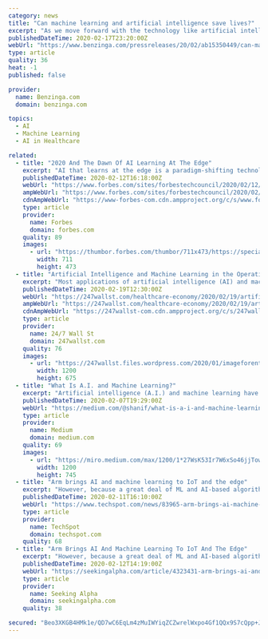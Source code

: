 ```yaml
---
category: news
title: "Can machine learning and artificial intelligence save lives?"
excerpt: "As we move forward with the technology like artificial intelligence and machine learning, we can only access its true power for good through the skills of talented programmers, working in cooperation with medical professionals."
publishedDateTime: 2020-02-17T23:20:00Z
webUrl: "https://www.benzinga.com/pressreleases/20/02/ab15350449/can-machine-learning-and-artificial-intelligence-save-lives"
type: article
quality: 36
heat: -1
published: false

provider:
  name: Benzinga.com
  domain: benzinga.com

topics:
  - AI
  - Machine Learning
  - AI in Healthcare

related:
  - title: "2020 And The Dawn Of AI Learning At The Edge"
    excerpt: "AI that learns at the edge is a paradigm-shifting technology that will finally empower AI to truly serve its purpose."
    publishedDateTime: 2020-02-12T16:18:00Z
    webUrl: "https://www.forbes.com/sites/forbestechcouncil/2020/02/12/2020-and-the-dawn-of-ai-learning-at-the-edge/"
    ampWebUrl: "https://www.forbes.com/sites/forbestechcouncil/2020/02/12/2020-and-the-dawn-of-ai-learning-at-the-edge/amp/"
    cdnAmpWebUrl: "https://www-forbes-com.cdn.ampproject.org/c/s/www.forbes.com/sites/forbestechcouncil/2020/02/12/2020-and-the-dawn-of-ai-learning-at-the-edge/amp/"
    type: article
    provider:
      name: Forbes
      domain: forbes.com
    quality: 89
    images:
      - url: "https://thumbor.forbes.com/thumbor/711x473/https://specials-images.forbesimg.com/dam/imageserve/593333566/960x0.jpg?fit=scale"
        width: 711
        height: 473
  - title: "Artificial Intelligence and Machine Learning in the Operating Room"
    excerpt: "Most applications of artificial intelligence (AI) and machine learning technology provide only data to physicians, leaving the doctors to form a judgment on how to proceed. Because AI doesn’t actually perform any procedure or prescribe a course of medication, the software that diagnoses health problems does not have to pass a randomized ..."
    publishedDateTime: 2020-02-19T12:30:00Z
    webUrl: "https://247wallst.com/healthcare-economy/2020/02/19/artificial-intelligence-and-machine-learning-in-the-operating-room/"
    ampWebUrl: "https://247wallst.com/healthcare-economy/2020/02/19/artificial-intelligence-and-machine-learning-in-the-operating-room/amp/"
    cdnAmpWebUrl: "https://247wallst-com.cdn.ampproject.org/c/s/247wallst.com/healthcare-economy/2020/02/19/artificial-intelligence-and-machine-learning-in-the-operating-room/amp/"
    type: article
    provider:
      name: 24/7 Wall St
      domain: 247wallst.com
    quality: 76
    images:
      - url: "https://247wallst.files.wordpress.com/2020/01/imageforentry19-gsk.jpg?w=1200"
        width: 1200
        height: 675
  - title: "What Is A.I. and Machine Learning?"
    excerpt: "Artificial intelligence (A.I.) and machine learning have seen a recent resurgence due to advancements in computing power A.I. is an area of R&D that focuses on getting machines to act rationally and autonomously. Machine learning is a subset of A.I. that leverages applied math to find patterns in data Machine learning is composed of three ..."
    publishedDateTime: 2020-02-07T19:29:00Z
    webUrl: "https://medium.com/@shanif/what-is-a-i-and-machine-learning-58cd0f46d9eb"
    type: article
    provider:
      name: Medium
      domain: medium.com
    quality: 69
    images:
      - url: "https://miro.medium.com/max/1200/1*27WsK53Ir7W6xSo46jjTow.jpeg"
        width: 1200
        height: 745
  - title: "Arm brings AI and machine learning to IoT and the edge"
    excerpt: "However, because a great deal of ML and AI-based algorithm work is being created in frameworks, such as TensorFlow, the company is also bringing support for its new IP designs into TensorFlow Lite Micro, which is optimized for the types of smaller devices for which these new chips are intended. In addition to software, there are several ..."
    publishedDateTime: 2020-02-11T16:10:00Z
    webUrl: "https://www.techspot.com/news/83965-arm-brings-ai-machine-learning-iot-edge.html"
    type: article
    provider:
      name: TechSpot
      domain: techspot.com
    quality: 68
  - title: "Arm Brings AI And Machine Learning To IoT And The Edge"
    excerpt: "However, because a great deal of ML and AI-based algorithm work is being created in frameworks, such as TensorFlow, the company is also bringing support for its new IP designs into TensorFlow Lite Micro, which is optimized for the types of smaller devices for which these new chips are intended. In addition to software, there are several ..."
    publishedDateTime: 2020-02-12T14:19:00Z
    webUrl: "https://seekingalpha.com/article/4323431-arm-brings-ai-and-machine-learning-to-iot-and-edge"
    type: article
    provider:
      name: Seeking Alpha
      domain: seekingalpha.com
    quality: 38

secured: "Beo3XKGB4HMk1e/QD7wC6EqLm4zMuIWYiqZCZwrelWxpo4Gf1QQx9S7cQpp+JMNSuXzfalRpWrdWREpcoF4OCN/wA9H6ML3asOxwB2gvdTub+3QyI8XEnPV9tNavSvWZWDFZLGkVBcRH3pjlr1fsrpr+hWp0swKwK7Gc27OVhJMk2YqLZXWfL6ch4wgS4/REVvXk3j0+PTPQyhtgohFHtfn0+Ldb8Zisf3LR6hqx2/HivUd2ez+fl4uIuKHxIX9GqsikQWxQCFy7w3LKGN7oWCDUDoyj5vAEagd/HYBT84FrTV/1SsDvNm5ZHvm4aiPJ;L9oC3UOaNmKhms0dnvmnGg=="
---
```


